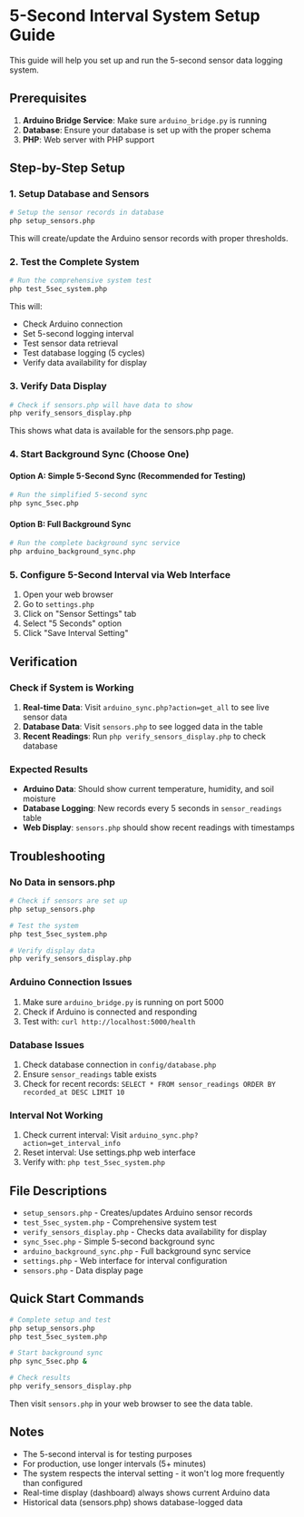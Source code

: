 # 5-Second Interval System Setup Guide

This guide will help you set up and run the 5-second sensor data logging system.

## Prerequisites

1. **Arduino Bridge Service**: Make sure `arduino_bridge.py` is running
2. **Database**: Ensure your database is set up with the proper schema
3. **PHP**: Web server with PHP support

## Step-by-Step Setup

### 1. Setup Database and Sensors

```bash
# Setup the sensor records in database
php setup_sensors.php
```

This will create/update the Arduino sensor records with proper thresholds.

### 2. Test the Complete System

```bash
# Run the comprehensive system test
php test_5sec_system.php
```

This will:
- Check Arduino connection
- Set 5-second logging interval
- Test sensor data retrieval
- Test database logging (5 cycles)
- Verify data availability for display

### 3. Verify Data Display

```bash
# Check if sensors.php will have data to show
php verify_sensors_display.php
```

This shows what data is available for the sensors.php page.

### 4. Start Background Sync (Choose One)

#### Option A: Simple 5-Second Sync (Recommended for Testing)
```bash
# Run the simplified 5-second sync
php sync_5sec.php
```

#### Option B: Full Background Sync
```bash
# Run the complete background sync service
php arduino_background_sync.php
```

### 5. Configure 5-Second Interval via Web Interface

1. Open your web browser
2. Go to `settings.php`
3. Click on "Sensor Settings" tab
4. Select "5 Seconds" option
5. Click "Save Interval Setting"

## Verification

### Check if System is Working

1. **Real-time Data**: Visit `arduino_sync.php?action=get_all` to see live sensor data
2. **Database Data**: Visit `sensors.php` to see logged data in the table
3. **Recent Readings**: Run `php verify_sensors_display.php` to check database

### Expected Results

- **Arduino Data**: Should show current temperature, humidity, and soil moisture
- **Database Logging**: New records every 5 seconds in `sensor_readings` table
- **Web Display**: `sensors.php` should show recent readings with timestamps

## Troubleshooting

### No Data in sensors.php
```bash
# Check if sensors are set up
php setup_sensors.php

# Test the system
php test_5sec_system.php

# Verify display data
php verify_sensors_display.php
```

### Arduino Connection Issues
1. Make sure `arduino_bridge.py` is running on port 5000
2. Check if Arduino is connected and responding
3. Test with: `curl http://localhost:5000/health`

### Database Issues
1. Check database connection in `config/database.php`
2. Ensure `sensor_readings` table exists
3. Check for recent records: `SELECT * FROM sensor_readings ORDER BY recorded_at DESC LIMIT 10`

### Interval Not Working
1. Check current interval: Visit `arduino_sync.php?action=get_interval_info`
2. Reset interval: Use settings.php web interface
3. Verify with: `php test_5sec_system.php`

## File Descriptions

- `setup_sensors.php` - Creates/updates Arduino sensor records
- `test_5sec_system.php` - Comprehensive system test
- `verify_sensors_display.php` - Checks data availability for display
- `sync_5sec.php` - Simple 5-second background sync
- `arduino_background_sync.php` - Full background sync service
- `settings.php` - Web interface for interval configuration
- `sensors.php` - Data display page

## Quick Start Commands

```bash
# Complete setup and test
php setup_sensors.php
php test_5sec_system.php

# Start background sync
php sync_5sec.php &

# Check results
php verify_sensors_display.php
```

Then visit `sensors.php` in your web browser to see the data table.

## Notes

- The 5-second interval is for testing purposes
- For production, use longer intervals (5+ minutes)
- The system respects the interval setting - it won't log more frequently than configured
- Real-time display (dashboard) always shows current Arduino data
- Historical data (sensors.php) shows database-logged data